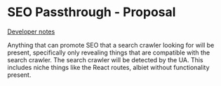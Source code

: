 # SEO Passthrough - Proposal

[Developer notes](../for%20devs/modes/SEO%20Passthrough.md)

Anything that can promote SEO that a search crawler looking for will be present, specifically only revealing things that are compatible with the search crawler. The search crawler will be detected by the UA. This includes niche things like the React routes, albiet without functionality present.
